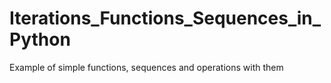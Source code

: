 # Iterations_Functions_Sequences_in_Python
Example of simple functions, sequences and operations with them
